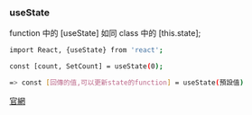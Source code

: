 <h3>useState</h3>

function 中的 [useState] 如同 class 中的 [this.state];<br>

```bash
import React, {useState} from 'react';

const [count, SetCount] = useState(0);

=> const [回傳的值,可以更新state的function] = useState(預設值)
```

[官網](https://zh-hant.reactjs.org/docs/hooks-state.html)
